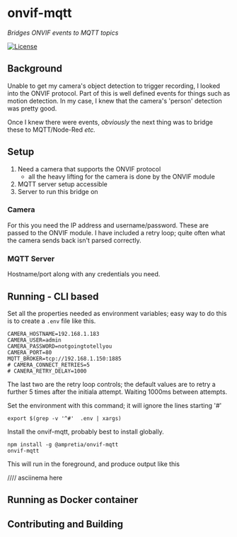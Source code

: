 # onvif-mqtt

_Bridges ONVIF events to MQTT topics_

[![License](https://img.shields.io/badge/License-Apache--2-blue)](#license)

## Background

Unable to get my camera's object detection to trigger recording, I looked into the ONVIF protocol. Part of this is well defined events for things such as motion detection. In my case, I knew that the camera's 'person' detection was pretty good.

Once I knew there were events, _obviously_ the next thing was to bridge these to MQTT/Node-Red _etc._ 

## Setup

1. Need a camera that supports the ONVIF protocol
    - all the heavy lifting for the camera is done by the ONVIF module
2. MQTT server setup accessible
3. Server to run this bridge on

### Camera

For this you need the IP address and username/password. These are passed to the ONVIF module. I have included a retry loop; quite often what the camera sends back isn't parsed correctly. 

### MQTT Server

Hostname/port along with any credentials you need.

## Running - CLI based

Set all the properties needed as environment variables; easy way to do this is to create a `.env` file like this.

```
CAMERA_HOSTNAME=192.168.1.183
CAMERA_USER=admin
CAMERA_PASSWORD=notgoingtotellyou
CAMERA_PORT=80
MQTT_BROKER=tcp://192.168.1.150:1885
# CAMERA_CONNECT_RETRIES=5   
# CANERA_RETRY_DELAY=1000
```

The last two are the retry loop controls; the default values are to retry a further 5 times after the initiala attempt. Waiting 1000ms between attempts. 

Set the environment with this command; it will ignore the lines starting '#'
```
export $(grep -v '^#'  .env | xargs)
```

Install the onvif-mqtt, probably best to install globally.

```
npm install -g @ampretia/onvif-mqtt
onvif-mqtt
```

This will run in the foreground, and produce output like this


//// asciinema here

## Running as Docker container

## Contributing and Building


